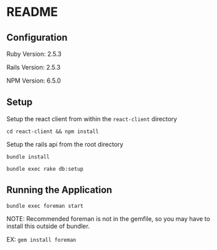 # README

## Configuration

Ruby Version: 2.5.3

Rails Version: 2.5.3

NPM Version: 6.5.0

## Setup

Setup the react client from within the `react-client` directory

`cd react-client && npm install`

Setup the rails api from the root directory

`bundle install`

`bundle exec rake db:setup`


## Running the Application

`bundle exec foreman start`

NOTE: Recommended foreman is not in the gemfile, so you may have to install this outside of bundler. 

EX: `gem install foreman`

